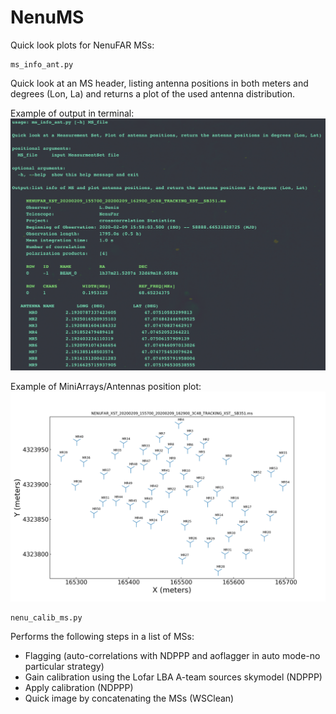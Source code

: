 # NenuMS
Quick look plots for NenuFAR MSs: 

    ms_info_ant.py 
Quick look at an MS header, listing antenna positions in both meters and degrees (Lon, La)  and returns a plot of the used antenna distribution.  


Example of output in terminal: 
![Image description](https://github.com/tremou/Nenu/blob/master/print.png)


Example of MiniArrays/Antennas position plot:
![Image description](https://github.com/tremou/Nenu/blob/master/NENUFAR_XST_20200209_155700_20200209_162900_3C48_TRACKING_XST__SB351.ms_plotant.png)


    nenu_calib_ms.py
  Performs the following steps in a list of MSs: 
  - Flagging (auto-correlations with NDPPP and aoflagger in auto mode-no particular strategy) 
  - Gain calibration using the Lofar LBA  A-team sources skymodel (NDPPP)
  - Apply calibration (NDPPP)
  - Quick image by concatenating the MSs (WSClean) 
  

